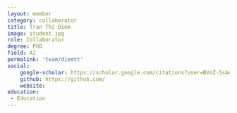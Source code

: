 ```yaml
---
layout: member
category: collaborator
title: Tran Thi Diem
image: student.jpg
role: Collaborator
degree: PhD
field: AI
permalink: 'team/diemtt'
social:
    google-scholar: https://scholar.google.com/citations?user=BVoZ-5sAAAAJ&hl=vi
    github: https://github.com/
    website: 
education:
 - Education
---
```

